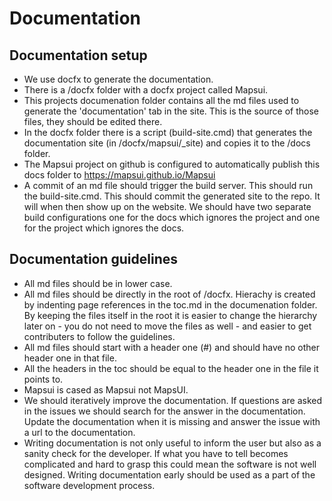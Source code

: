 # Documentation

## Documentation setup
- We use docfx to generate the documentation. 
- There is a /docfx folder with a docfx project called Mapsui. 
- This projects documenation folder contains all the md files used to generate the 'documentation' tab in the site. This is the source of those files, they should be edited there.
- In the docfx folder there is a script (build-site.cmd) that generates the documentation site (in /docfx/mapsui/_site) and copies it to the /docs folder.
- The Mapsui project on github is configured to automatically publish this docs folder to https://mapsui.github.io/Mapsui
- A commit of an md file should trigger the build server. This should run the build-site.cmd. This should commit the generated site to the repo. It will when then show up on the website. We should have two separate build configurations one for the docs which ignores the project and one for the project which ignores the docs.

## Documentation guidelines
- All md files should be in lower case.
- All md files should be directly in the root of /docfx. Hierachy is created by indenting page references in the toc.md in the documenation folder. By keeping the files itself in the root it is easier to change the hierarchy later on - you do not need to move the files as well - and easier to get contributers to follow the guidelines.
- All md files should start with a header one (#) and should have no other header one in that file.
- All the headers in the toc should be equal to the header one in the file it points to.
- Mapsui is cased as Mapsui not MapsUI.
- We should iteratively improve the documentation. If questions are asked in the issues we should search for the answer in the documentation. Update the documentation when it is missing and answer the issue with a url to the documentation.
- Writing documentation is not only useful to inform the user but also as a sanity check for the developer. If what you have to tell becomes complicated and hard to grasp this could mean the software is not well designed. Writing documentation early should be used as a part of the software development process.
